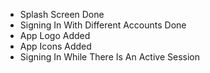 - Splash Screen Done
- Signing In With Different Accounts Done
- App Logo Added
- App Icons Added
- Signing In While There Is An Active Session

